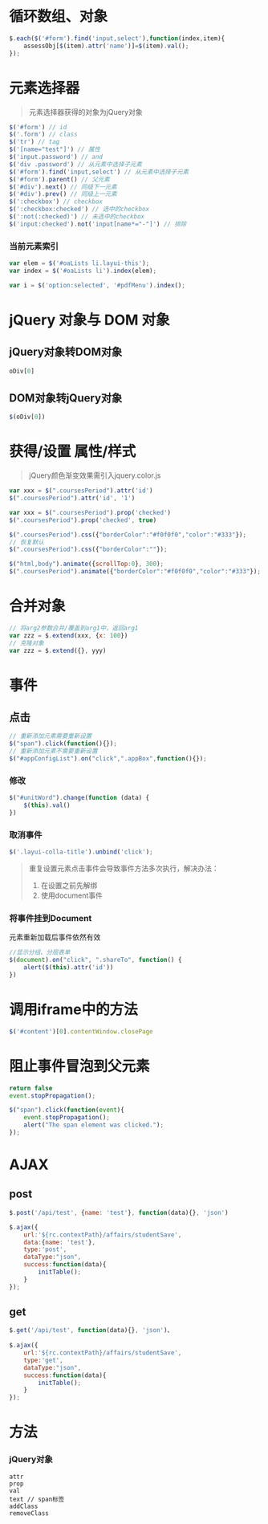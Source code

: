 # 循环数组、对象

```javascript
$.each($('#form').find('input,select'),function(index,item){
    assessObj[$(item).attr('name')]=$(item).val();
});
```

# 元素选择器

> 元素选择器获得的对象为jQuery对象	

```javascript
$('#form') // id
$('.form') // class
$('tr') // tag
$('[name="test"]') // 属性
$('input.password') // and
$('div .password') // 从元素中选择子元素
$('#form').find('input,select') // 从元素中选择子元素
$('#form').parent() // 父元素
$('#div').next() // 同级下一元素
$('#div').prev() // 同级上一元素
$(':checkbox') // checkbox
$(':checkbox:checked') // 选中的checkbox
$(':not(:checked)') // 未选中的checkbox
$('input:checked').not('input[name*="-"]') // 排除
```

### 当前元素索引

```javascript
var elem = $('#oaLists li.layui-this');
var index = $('#oaLists li').index(elem);
```

```javascript
var i = $('option:selected', '#pdfMenu').index();
```



# jQuery 对象与 DOM 对象

## 	jQuery对象转DOM对象

```javascript
oDiv[0]
```

## 	DOM对象转jQuery对象

```javascript
$(oDiv[0])
```

# 	获得/设置 属性/样式

> jQuery颜色渐变效果需引入jquery.color.js

```javascript
var xxx = $(".coursesPeriod").attr('id')
$(".coursesPeriod").attr('id', '1')

var xxx = $(".coursesPeriod").prop('checked')
$(".coursesPeriod").prop('checked', true)

$(".coursesPeriod").css({"borderColor":"#f0f0f0","color":"#333"});
// 恢复默认
$(".coursesPeriod").css({"borderColor":""});

$("html,body").animate({scrollTop:0}, 300);
$(".coursesPeriod").animate({"borderColor":"#f0f0f0","color":"#333"});
```

# 合并对象

```javascript
// 将arg2参数合并/覆盖到arg1中，返回arg1
var zzz = $.extend(xxx, {x: 100})
// 克隆对象
var zzz = $.extend({}, yyy)
```

# 事件

## 	点击

```javascript
// 重新添加元素需要重新设置
$("span").click(function(){});
// 重新添加元素不需要重新设置
$("#appConfigList").on("click",".appBox",function(){});
```

### 修改

```javascript
$("#unitWord").change(function (data) {
    $(this).val()
})
```

### 取消事件

```javascript
$('.layui-colla-title').unbind('click');
```

> 重复设置元素点击事件会导致事件方法多次执行，解决办法：
>
> 1. 在设置之前先解绑
> 2. 使用document事件

### 将事件挂到Document

元素重新加载后事件依然有效

```javascript
//显示分组、分层表单
$(document).on("click", ".shareTo", function() {
    alert($(this).attr('id'))
})
```
# 调用iframe中的方法

```javascript
$('#content')[0].contentWindow.closePage
```

# 阻止事件冒泡到父元素

```javascript
return false
event.stopPropagation();

$("span").click(function(event){
	event.stopPropagation();
	alert("The span element was clicked.");
});
```

# AJAX

## 	post

```javascript
$.post('/api/test', {name: 'test'}, function(data){}, 'json')

$.ajax({  
    url:'${rc.contextPath}/affairs/studentSave',
    data:{name: 'test'},
    type:'post',  
    dataType:"json",  
    success:function(data){ 
        initTable();
    }
});
```

## 	get

```javascript
$.get('/api/test', function(data){}, 'json')、
   
$.ajax({  
    url:'${rc.contextPath}/affairs/studentSave',
    type:'get',  
    dataType:"json",  
    success:function(data){ 
    	initTable();
    }
});
```

# 方法

### jQuery对象

```
attr
prop
val
text // span标签
addClass
removeClass
```

